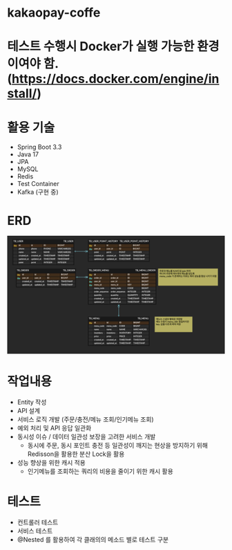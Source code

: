 # kakaopay-coffe

# 테스트 수행시 Docker가 실행 가능한 환경이여야 함. (https://docs.docker.com/engine/install/)

# 활용 기술
- Spring Boot 3.3
- Java 17
- JPA
- MySQL
- Redis
- Test Container
- Kafka (구현 중)

# ERD

![erd.png](erd.png)

# 작업내용
- Entity 작성
- API 설계
- 서비스 로직 개발 (주문/충전/메뉴 조회/인기메뉴 조회)
- 예외 처리 및 API 응답 일관화
- 동시성 이슈 / 데이터 일관성 보장을 고려한 서비스 개발 
  - 동시에 주문, 동시 포인트 충전 등 일관성이 깨지는 현상을 방지하기 위해 Redisson을 활용한 분산 Lock을 활용
- 성능 향상을 위한 캐시 적용
  - 인기메뉴를 조회하는 쿼리의 비용을 줄이기 위한 캐시 활용

# 테스트
- 컨트롤러 테스트
- 서비스 테스트
- @Nested 를 활용하여 각 클래의의 메소드 별로 테스트 구분
